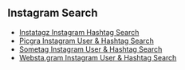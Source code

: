 ## Instagram Search

- [Instatagz Instagram Hashtag Search](http://instatagz.com/)
- [Picgra Instagram User & Hashtag Search](https://picgra.com/search)
- [Sometag Instagram User & Hashtag Search](https://sometag.org/)
- [Websta.gram Instagram User & Hashtag Search](https://web.stagram.com/)